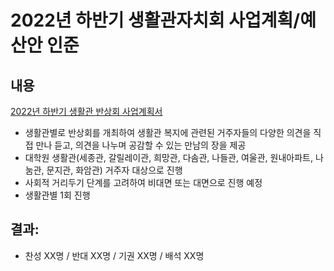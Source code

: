 2022년 하반기 생활관자치회 사업계획/예산안 인준
===

## 내용
[2022년 하반기 생활관 반상회 사업계획서](agenda06-1.md)
- 생활관별로 반상회를 개최하여 생활관 복지에 관련된 거주자들의 다양한 의견을 직접 만나 듣고, 의견을 나누며 공감할 수 있는 만남의 장을 제공
- 대학원 생활관(세종관, 갈릴레이관, 희망관, 다솜관, 나들관, 여울관, 원내아파트, 나눔관, 문지관, 화암관) 거주자 대상으로 진행
- 사회적 거리두기 단계를 고려하여 비대면 또는 대면으로 진행 예정
- 생활관별 1회 진행

## 결과:
- 찬성 XX명 / 반대 XX명 / 기권 XX명 / 배석 XX명